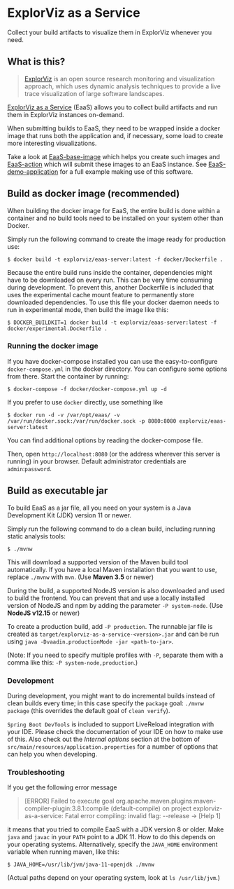 # ExplorViz as a Service

Collect your build artifacts to visualize them in ExplorViz whenever you need.

## What is this?

> [ExplorViz](https://www.explorviz.net/) is an open source research monitoring and visualization approach, which uses dynamic analysis techniques to provide a live trace visualization of large software landscapes.

[ExplorViz as a Service](https://github.com/Marco01809/EaaS-server) (EaaS) allows you to collect build artifacts and run them in ExplorViz instances on-demand.

When submitting builds to EaaS, they need to be wrapped inside a docker image that runs both the application and, if necessary, some load to create more interesting visualizations.

Take a look at [EaaS-base-image](https://github.com/Marco01809/EaaS-base-image) which helps you create such images and [EaaS-action](https://github.com/Marco01809/EaaS-action) which will submit these images to an EaaS instance. See [EaaS-demo-application](https://github.com/Marco01809/EaaS-demo-application) for a full example making use of this software.

## Build as docker image (recommended)

When building the docker image for EaaS, the entire build is done within a container and no build tools need to be installed on your system other than Docker.

Simply run the following command to create the image ready for production use:

```
$ docker build -t explorviz/eaas-server:latest -f docker/Dockerfile .
```

Because the entire build runs inside the container, dependencies might have to be downloaded on every run. This can be very time consuming during development. To prevent this, another Dockerfile is included that uses the experimental cache mount feature to permanently store downloaded dependencies. To use this file your docker daemon needs to run in experimental mode, then build the image like this:

```
$ DOCKER_BUILDKIT=1 docker build -t explorviz/eaas-server:latest -f docker/experimental.Dockerfile .
```

### Running the docker image

If you have docker-compose installed you can use the easy-to-configure `docker-compose.yml` in the docker directory. You can configure some options from there. Start the container by running:

```
$ docker-compose -f docker/docker-compose.yml up -d
```

If you prefer to use `docker` directly, use something like

```
$ docker run -d -v /var/opt/eaas/ -v /var/run/docker.sock:/var/run/docker.sock -p 8080:8080 explorviz/eaas-server:latest
```

You can find additional options by reading the docker-compose file.

Then, open `http://localhost:8080` (or the address wherever this server is running) in your browser. Default administrator credentials are `admin`:`password`.

## Build as executable jar

To build EaaS as a jar file, all you need on your system is a Java Development Kit (JDK) version 11 or newer.

Simply run the following command to do a clean build, including running static analysis tools:

```
$ ./mvnw
```

This will download a supported version of the Maven build tool automatically. If you have a local Maven installation that you want to use, replace `./mvnw` with `mvn`. (Use **Maven 3.5** or newer)

During the build, a supported NodeJS version is also downloaded and used to build the frontend. You can prevent that and use a locally installed version of NodeJS and npm by adding the parameter `-P system-node`. (Use **NodeJS v12.15** or newer)

To create a production build, add `-P production`. The runnable jar file is created as `target/explorviz-as-a-service-<version>.jar` and can be run using `java -Dvaadin.productionMode -jar <path-to-jar>`.

(Note: If you need to specify multiple profiles with `-P`, separate them with a comma like this: `-P system-node,production`.)

### Development

During development, you might want to do incremental builds instead of clean builds every time; in this case specify the `package` goal: `./mvnw package` (this overrides the default goal of `clean verify`).

`Spring Boot DevTools` is included to support LiveReload integration with your IDE. Please check the documentation of your IDE on how to make use of this. Also check out the *Internal options* section at the bottom of `src/main/resources/application.properties` for a number of options that can help you when developing.

### Troubleshooting

If you get the following error message

> [ERROR] Failed to execute goal org.apache.maven.plugins:maven-compiler-plugin:3.8.1:compile (default-compile) on project explorviz-as-a-service: Fatal error compiling: invalid flag: --release -> [Help 1]

it means that you tried to compile EaaS with a JDK version 8 or older. Make `java` and `javac` in your `PATH` point to a JDK 11. How to do this depends on your operating systems. Alternatively, specify the `JAVA_HOME` environment variable when running maven, like this:

```
$ JAVA_HOME=/usr/lib/jvm/java-11-openjdk ./mvnw
```

(Actual paths depend on your operating system, look at `ls /usr/lib/jvm`.)
